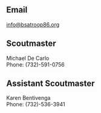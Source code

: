 ## Email

[info@bsatroop86.org](mailto:info@bsatroop86.org)

## Scoutmaster

Michael De Carlo  
Phone: (732)-591-0756

## Assistant Scoutmaster

Karen Bentivenga  
Phone: (732)-536-3941
